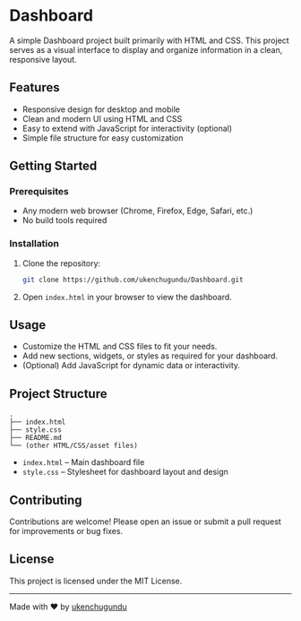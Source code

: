 # Dashboard

A simple Dashboard project built primarily with HTML and CSS. This project serves as a visual interface to display and organize information in a clean, responsive layout.

## Features

- Responsive design for desktop and mobile
- Clean and modern UI using HTML and CSS
- Easy to extend with JavaScript for interactivity (optional)
- Simple file structure for easy customization

## Getting Started

### Prerequisites

- Any modern web browser (Chrome, Firefox, Edge, Safari, etc.)
- No build tools required

### Installation

1. Clone the repository:
   ```sh
   git clone https://github.com/ukenchugundu/Dashboard.git
   ```
2. Open `index.html` in your browser to view the dashboard.

## Usage

- Customize the HTML and CSS files to fit your needs.
- Add new sections, widgets, or styles as required for your dashboard.
- (Optional) Add JavaScript for dynamic data or interactivity.

## Project Structure

```
.
├── index.html
├── style.css
├── README.md
└── (other HTML/CSS/asset files)
```

- `index.html` – Main dashboard file
- `style.css` – Stylesheet for dashboard layout and design

## Contributing

Contributions are welcome! Please open an issue or submit a pull request for improvements or bug fixes.

## License

This project is licensed under the MIT License.

---

Made with ❤️ by [ukenchugundu](https://github.com/ukenchugundu)
